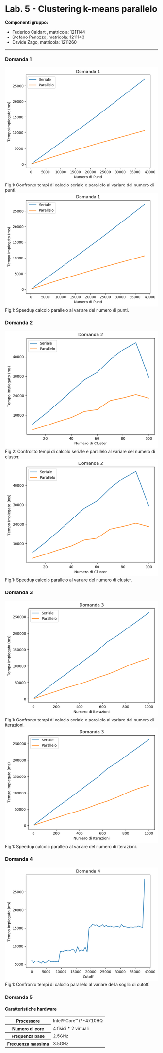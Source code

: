 # Lab. 5 -  Clustering k-means parallelo

**Componenti gruppo:**

- Federico Caldart , matricola: 1211144
- Stefano Panozzo, matricola: 1211143
- Davide Zago, matricola: 1211260
***

### Domanda 1

<img class="dist" src="Domanda 1.png"  />
<figcaption class="dist">Fig.1: Confronto tempi di calcolo seriale e parallelo al variare del numero di punti.</figcaption>

<img class="dist" src="Domanda 1.png"  />
<figcaption class="dist">Fig.1: Speedup calcolo parallelo al variare del numero di punti.</figcaption>

### Domanda 2

<img class="dist" src="Domanda 2.png"  />
<figcaption class="dist">Fig.2: Confronto tempi di calcolo seriale e parallelo al variare del numero di cluster.</figcaption>

<img class="dist" src="Domanda 2.png"  />
<figcaption class="dist">Fig.1: Speedup calcolo parallelo al variare del numero di cluster.</figcaption>




### Domanda 3

<img class="dist" src="Domanda 3.png"  />
<figcaption class="dist">Fig.1: Confronto tempi di calcolo seriale e parallelo al variare del numero di iterazioni.</figcaption>

<img class="dist" src="Domanda 3.png"  />
<figcaption class="dist">Fig.1: Speedup calcolo parallelo al variare del numero di iterazioni.</figcaption>


### Domanda 4

<img class="dist" src="Domanda 4.png"  />
<figcaption class="dist">Fig.1: Confronto tempi di calcolo parallelo al variare della soglia di cutoff.</figcaption>



### Domanda 5
#### Caratteristiche hardware

<table>
  <tr>
  <th>Processore</th>
  <td>Intel® Core™ i7-4710HQ</td>
  </tr>
  <tr>
    <th>Numero di core</th>
    <td>4 fisici * 2 virtuali</td>
  </tr>
  <tr>
    <th>Frequenza base</th>
    <td>2.5GHz</td>
  </tr>
  <tr>
    <th>Frequenza massima</th>
    <td>3.5GHz</td>
  </tr>
 </table>
















